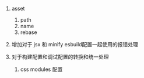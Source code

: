 1. asset
   1. path
   2. name
   3. rebase

2. 增加对于 jsx 和 minify esbuild配置一起使用的报错处理
3. 对于构建配置和调试配置的转换和统一处理
   1. css modules 配置
